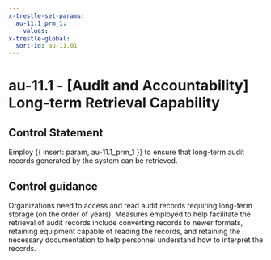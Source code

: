 ```yaml
---
x-trestle-set-params:
  au-11.1_prm_1:
    values:
x-trestle-global:
  sort-id: au-11.01
---
```


# au-11.1 - \[Audit and Accountability\] Long-term Retrieval Capability

## Control Statement

Employ {{ insert: param, au-11.1_prm_1 }} to ensure that long-term audit records generated by the system can be retrieved.

## Control guidance

Organizations need to access and read audit records requiring long-term storage (on the order of years). Measures employed to help facilitate the retrieval of audit records include converting records to newer formats, retaining equipment capable of reading the records, and retaining the necessary documentation to help personnel understand how to interpret the records.
